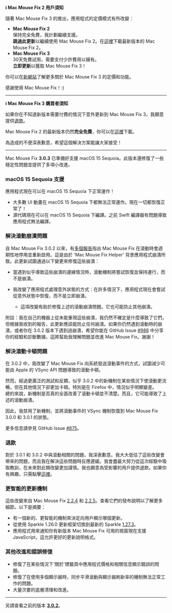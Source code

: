 **ℹ️ Mac Mouse Fix 2 用戶須知**

隨著 Mac Mouse Fix 3 的推出，應用程式的定價模式有所改變：

- **Mac Mouse Fix 2**\
保持完全免費，我計劃繼續支援。\
**跳過此更新**以繼續使用 Mac Mouse Fix 2。在[這裡](https://redirect.macmousefix.com/?target=mmf2-latest)下載最新版本的 Mac Mouse Fix 2。
- **Mac Mouse Fix 3**\
30天免費試用，需要支付少許費用以擁有。\
**立即更新**以獲取 Mac Mouse Fix 3！

你可以在[新網站](https://macmousefix.com/)了解更多關於 Mac Mouse Fix 3 的定價和功能。

感謝使用 Mac Mouse Fix！:)

---

**ℹ️ Mac Mouse Fix 3 購買者須知**

如果你在不知道新版本需要付費的情況下意外更新到 Mac Mouse Fix 3，我願意提供[退款](https://redirect.macmousefix.com/?target=mmf-apply-for-refund)。

Mac Mouse Fix 2 的最新版本仍然**完全免費**，你可以在[這裡](https://redirect.macmousefix.com/?target=mmf2-latest)下載。

為造成的不便深表歉意，希望這個解決方案能讓大家接受！

---

Mac Mouse Fix **3.0.3** 已準備好支援 macOS 15 Sequoia。此版本還修復了一些穩定性問題並提供了多項小改進。

### macOS 15 Sequoia 支援

應用程式現在可以在 macOS 15 Sequoia 下正常運作！

- 大多數 UI 動畫在 macOS 15 Sequoia 下都無法正常運作。現在一切都恢復正常了！
- 源代碼現在可以在 macOS 15 Sequoia 下編譯。之前 Swift 編譯器有問題導致應用程式無法編譯。

### 解決滾動崩潰問題

自 Mac Mouse Fix 3.0.2 以來，有[多個報告](https://github.com/noah-nuebling/mac-mouse-fix/issues/988)指出 Mac Mouse Fix 在滾動時會週期性地停用並重新啟用。這是由於 'Mac Mouse Fix Helper' 背景應用程式崩潰所致。此更新試圖通過以下變更來修復這些崩潰：

- 當遇到似乎導致這些崩潰的邊緣情況時，滾動機制將嘗試恢復並保持運行，而不是崩潰。
- 我改變了應用程式處理意外狀態的方式：在許多情況下，應用程式現在會嘗試從意外狀態中恢復，而不是立即崩潰。
    
    - 這項改變有助於修復上述的滾動崩潰問題。它也可能防止其他崩潰。

附註：我在自己的機器上從未能重現這些崩潰，我仍然不確定是什麼導致了它們，但根據我收到的報告，此更新應該能防止任何崩潰。如果你仍然遇到滾動時的崩潰，或者你在 3.0.2 版本下遇到過崩潰，希望你能在 GitHub Issue [#988](https://github.com/noah-nuebling/mac-mouse-fix/issues/988) 中分享你的經驗和診斷數據。這將幫助我理解問題並改進 Mac Mouse Fix。謝謝！

### 解決滾動卡頓問題

在 3.0.2 中，我改變了 Mac Mouse Fix 向系統發送滾動事件的方式，試圖減少可能由 Apple 的 VSync API 問題導致的滾動卡頓。

然而，經過更廣泛的測試和反饋，似乎 3.0.2 中的新機制在某些情況下使滾動更流暢，但在其他情況下卻更加卡頓。特別是在 Firefox 中，情況似乎明顯變差。\
總的來說，新機制是否真的全面改善了滾動卡頓並不清楚。而且，它可能導致了上述的滾動崩潰。

因此，我禁用了新機制，並將滾動事件的 VSync 機制恢復到 Mac Mouse Fix 3.0.0 和 3.0.1 的狀態。

更多信息請參見 GitHub Issue [#875](https://github.com/noah-nuebling/mac-mouse-fix/issues/875)。

### 退款

對於 3.0.1 和 3.0.2 中與滾動相關的問題，我深表歉意。我大大低估了這些改變會帶來的問題，而且我在解決這些問題時反應遲緩。我會盡最大努力從這次經驗中吸取教訓，在未來對此類改變更加謹慎。我也願意為受影響的用戶提供退款。如果你有興趣，只需點擊[這裡](https://redirect.macmousefix.com/?target=mmf-apply-for-refund)。

### 更智能的更新機制

這些改變來自 Mac Mouse Fix [2.2.4](https://github.com/noah-nuebling/mac-mouse-fix/releases/tag/2.2.4) 和 [2.2.5](https://github.com/noah-nuebling/mac-mouse-fix/releases/tag/2.2.5)。查看它們的發布說明以了解更多細節。以下是摘要：

- 有一個新的、更智能的機制來決定向用戶顯示哪個更新。
- 從使用 Sparkle 1.26.0 更新框架切換到最新的 Sparkle [1.27.3](https://github.com/sparkle-project/Sparkle/releases/tag/1.27.3)。
- 應用程式用來通知你有新版本 Mac Mouse Fix 可用的視窗現在支援 JavaScript，這允許更好的更新說明格式。

### 其他改進和錯誤修復

- 修復了在某些情況下'關於'標籤頁中應用程式價格和相關信息顯示錯誤的問題。
- 修復了在使用多個顯示器時，同步平滑滾動與顯示器刷新率的機制無法正常工作的問題。
- 大量次要的底層清理和改進。

---

另請查看之前的版本 [**3.0.2**](https://github.com/noah-nuebling/mac-mouse-fix/releases/tag/3.0.2)。